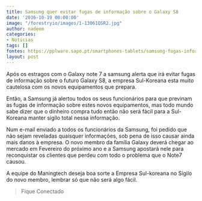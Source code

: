 ```yaml
---
title: Samsung quer evitar fugas de informação sobre o Galaxy S8
date: '2016-10-19 00:00:00'
image: "/forestryio/images/1-13061QSR2.jpg"
author: nadeem
categories:
- Noticias
tags: []
fontes: https://pplware.sapo.pt/smartphones-tablets/samsung-fugas-informacao-galaxy-s8/
layout: post
---
```

Após os estragos com o Galaxy note 7 a samsung alerta que irá evitar fugas de informação sobre o futuro Galaxy S8, a empresa Sul-Koreana esta muito cautelosa com os novos equipamentos que prepara.

Então, a Samsung já alertou todos os seus funcionários para que previnam as fugas de informação sobre estes novos equipamentos, mas todo mundo sabe dizer que o dinheiro compra tudo então não será fácil para a Sul-Koreana manter sigílo total nessa informação.

Num e-mail enviado a todos os funcionários da Samsung, foi pedido que não sejam reveladas quaisquer informações, sob pena de isso causar ainda mais danos à empresa. O novo membro da família Galaxy deverá chegar ao mercado em Fevereiro do próximo ano e a Samsung apostará nele para reconquistar os clientes que perdeu com todo o problema que o Note7 causou.

A equipe do Maningtech deseja boa sorte a Empresa Sul-koreana no Sígilo do novo membro, lembrar só que não será algo fácil.

> Fique Conectado